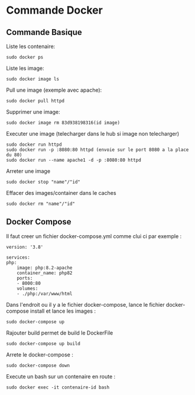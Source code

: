 
# Commande Docker

## Commande Basique

Liste les contenaire:

    sudo docker ps

Liste les image:

    sudo docker image ls 

Pull une image (exemple avec apache):

    sudo docker pull httpd

Supprimer une image:

    sudo docker image rm 83d938198316(id image)

Executer une image (telecharger dans le hub si image non telecharger)

    sudo docker run httpd 
    sudo docker run -p :8080:80 httpd (envoie sur le port 8080 a la place du 80)
    sudo docker run --name apache1 -d -p :8080:80 httpd 

Arreter une image

    sudo docker stop "name"/"id"

Effacer des images/container dans le caches

    sudo docker rm "name"/"id" 



## Docker Compose

Il faut creer un fichier docker-compose.yml comme clui ci par exemple : 

    version: '3.8'

    services:
    php:
        image: php:8.2-apache
        container_name: php82
        ports:
        - 8000:80
        volumes:
        - ./php:/var/www/html

Dans l'endroit ou il y a le fichier docker-compose, lance le fichier docker-compose install et lance les images :

    sudo docker-compose up 

Rajouter build permet de build le DockerFile

    sudo docker-compose up build 

Arrete le docker-compose :

    sudo docker-compose down


Execute un bash sur un contenaire en route  :

    sudo docker exec -it contenaire-id bash